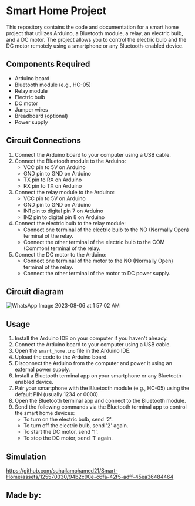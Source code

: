 # Smart Home Project 

This repository contains the code and documentation for a smart home project that utilizes Arduino, a Bluetooth module, a relay, an electric bulb, and a DC motor. The project allows you to control the electric bulb and the DC motor remotely using a smartphone or any Bluetooth-enabled device.

## Components Required
- Arduino board
- Bluetooth module (e.g., HC-05)
- Relay module
- Electric bulb
- DC motor
- Jumper wires
- Breadboard (optional)
- Power supply

## Circuit Connections
1. Connect the Arduino board to your computer using a USB cable.
2. Connect the Bluetooth module to the Arduino:
   - VCC pin to 5V on Arduino
   - GND pin to GND on Arduino
   - TX pin to RX on Arduino
   - RX pin to TX on Arduino
3. Connect the relay module to the Arduino:
   - VCC pin to 5V on Arduino
   - GND pin to GND on Arduino
   - IN1 pin to digital pin 7 on Arduino
   - IN2 pin to digital pin 8 on Arduino
4. Connect the electric bulb to the relay module:
   - Connect one terminal of the electric bulb to the NO (Normally Open) terminal of the relay.
   - Connect the other terminal of the electric bulb to the COM (Common) terminal of the relay.
5. Connect the DC motor to the Arduino:
   - Connect one terminal of the motor to the NO (Normally Open) terminal of the relay.
   - Connect the other terminal of the motor to DC power supply.

## Circuit diagram

![WhatsApp Image 2023-08-06 at 1 57 02 AM](https://github.com/suhailamohamed21/Smart-Home/assets/125570330/865424a6-b668-4487-9697-bcdb17e68868)

## Usage
1. Install the Arduino IDE on your computer if you haven't already.
2. Connect the Arduino board to your computer using a USB cable.
3. Open the `smart_home.ino` file in the Arduino IDE.
4. Upload the code to the Arduino board.
5. Disconnect the Arduino from the computer and power it using an external power supply.
6. Install a Bluetooth terminal app on your smartphone or any Bluetooth-enabled device.
7. Pair your smartphone with the Bluetooth module (e.g., HC-05) using the default PIN (usually 1234 or 0000).
8. Open the Bluetooth terminal app and connect to the Bluetooth module.
9. Send the following commands via the Bluetooth terminal app to control the smart home devices:
   - To turn on the electric bulb, send '2'.
   - To turn off the electric bulb, send '2' again.
   - To start the DC motor, send '1'.
   - To stop the DC motor, send '1' again.

## Simulation

https://github.com/suhailamohamed21/Smart-Home/assets/125570330/94b2c90e-c6fa-42f5-adff-45ea36484464

## Made by:


